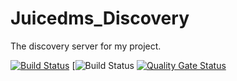 # Juicedms_Discovery
 The discovery server for my project.

[![Build Status](https://travis-ci.com/coecomber/Juicedms_Discovery.svg)](https://travis-ci.com/coecomber/Juicedms_Discovery) [![Build Status](https://img.shields.io/docker/cloud/build/coecomber/juicedms_discovery) [![Quality Gate Status](https://sonarcloud.io/api/project_badges/measure?project=coecomber_Juicedms_Discovery&metric=alert_status)](https://sonarcloud.io/dashboard?id=coecomber_Juicedms_Discovery)